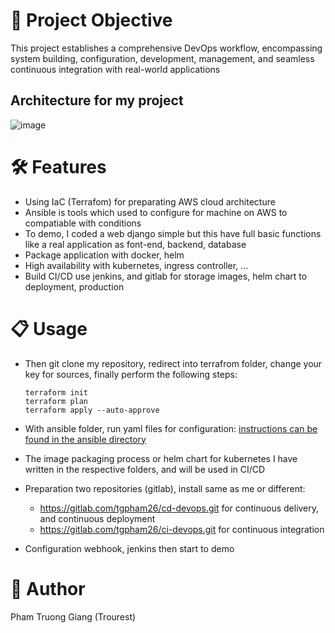 # 🚀 Project Objective
This project establishes a comprehensive DevOps workflow, encompassing system building, configuration, development, management, and seamless continuous integration with real-world applications

## Architecture for my project
![image](https://github.com/Trourest186/Devops-Project/assets/74035725/c2e59724-41d0-4e5c-950f-359bdab66c85)

# 🛠️ Features
- Using IaC (Terrafom) for preparating AWS cloud architecture
- Ansible is tools which used to configure for machine on AWS to compatiable with conditions
- To demo, I coded a web django simple but this have full basic functions like a real application as font-end, backend, database
- Package application with docker, helm
- High availability with kubernetes, ingress controller, ...
- Build CI/CD use jenkins, and gitlab for storage images, helm chart to deployment, production

# 📋 Usage
- Then git clone my repository, redirect into terrafrom folder, change your key for sources, finally perform the following steps:
  
  ```
  terraform init
  terraform plan
  terraform apply --auto-approve
  ```
- With ansible folder, run yaml files for configuration:
  [instructions can be found in the ansible directory](https://github.com/Trourest186/Devops-Project/tree/master/Ansible)

- The image packaging process or helm chart for kubernetes I have written in the respective folders, and will be used in CI/CD
  
- Preparation two repositories (gitlab), install same as me or different:
  - https://gitlab.com/tgpham26/cd-devops.git for continuous delivery, and continuous deployment
  - https://gitlab.com/tgpham26/ci-devops.git for continuous integration
    
- Configuration webhook, jenkins then start to demo

# 📝 Author
Pham Truong Giang (Trourest)
